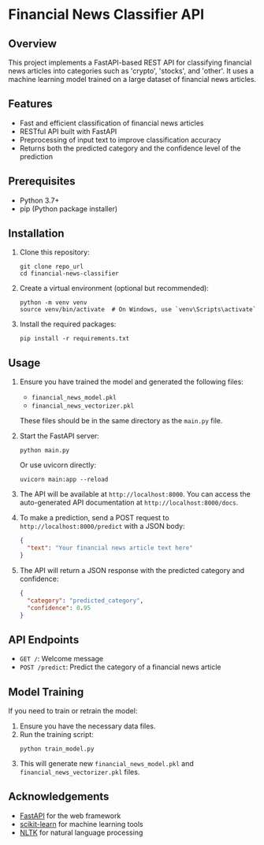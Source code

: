 # Financial News Classifier API

## Overview

This project implements a FastAPI-based REST API for classifying financial news articles into categories such as 'crypto', 'stocks', and 'other'. It uses a machine learning model trained on a large dataset of financial news articles.

## Features

- Fast and efficient classification of financial news articles
- RESTful API built with FastAPI
- Preprocessing of input text to improve classification accuracy
- Returns both the predicted category and the confidence level of the prediction

## Prerequisites

- Python 3.7+
- pip (Python package installer)

## Installation

1. Clone this repository:
   ```
   git clone repo_url
   cd financial-news-classifier
   ```

2. Create a virtual environment (optional but recommended):
   ```
   python -m venv venv
   source venv/bin/activate  # On Windows, use `venv\Scripts\activate`
   ```

3. Install the required packages:
   ```
   pip install -r requirements.txt
   ```

## Usage

1. Ensure you have trained the model and generated the following files:
   - `financial_news_model.pkl`
   - `financial_news_vectorizer.pkl`

   These files should be in the same directory as the `main.py` file.

2. Start the FastAPI server:
   ```
   python main.py
   ```
   Or use uvicorn directly:
   ```
   uvicorn main:app --reload
   ```

3. The API will be available at `http://localhost:8000`. You can access the auto-generated API documentation at `http://localhost:8000/docs`.

4. To make a prediction, send a POST request to `http://localhost:8000/predict` with a JSON body:
   ```json
   {
     "text": "Your financial news article text here"
   }
   ```

5. The API will return a JSON response with the predicted category and confidence:
   ```json
   {
     "category": "predicted_category",
     "confidence": 0.95
   }
   ```

## API Endpoints

- `GET /`: Welcome message
- `POST /predict`: Predict the category of a financial news article

## Model Training

If you need to train or retrain the model:

1. Ensure you have the necessary data files.
2. Run the training script:
   ```
   python train_model.py
   ```
3. This will generate new `financial_news_model.pkl` and `financial_news_vectorizer.pkl` files.


## Acknowledgements

- [FastAPI](https://fastapi.tiangolo.com/) for the web framework
- [scikit-learn](https://scikit-learn.org/) for machine learning tools
- [NLTK](https://www.nltk.org/) for natural language processing

